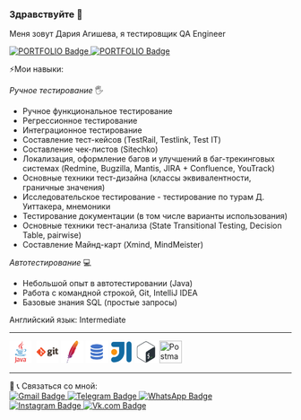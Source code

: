 ### Здравствуйте 👋 
Меня зовут Дария Агишева, я тестировщик QA Engineer

<div id="badges">
  <a href="https://github.com/Daria-agisheva/Portfolio">
   <img src="https://img.shields.io/badge/ПОРТФОЛИО-black?style=for-the-badge&logo=PORTFOLIO&logoColor=white" alt="PORTFOLIO Badge"/>
  </a>
 <a href="https://github.com/Daria-agisheva/Portfolio/wiki">
   <img src="https://img.shields.io/badge/Тестовая документация-gray?style=for-the-badge&logo=PORTFOLIO&logoColor=white" alt="PORTFOLIO Badge"/>
  </a>
  
  ⚡Мои навыки:
  
_Ручное тестирование_ 🖐
- Ручное функциональное тестирование
- Регрессионное тестирование
- Интеграционное тестирование
- Составление тест-кейсов (TestRail, Testlink, Test IT)
- Составление чек-листов (Sitechko)
- Локализация, оформление багов и улучшений в баг-трекинговых системах (Redmine, Bugzilla, Mantis, JIRA + Confluence, YouTrack)
- Основные техники тест-дизайна (классы эквивалентности, граничные значения)
- Исследовательское тестирование - тестирование по турам Д. Уиттакера, мнемоники
- Тестирование документации (в том числе варианты использования)
- Основные техники тест-анализа (State Transitional Testing, Decision Table, pairwise)
- Составление Майнд-карт (Xmind, MindMeister)

_Автотестирование_ 💻
- Небольшой опыт в автотестировании (Java)
- Работа с командной строкой, Git, IntelliJ IDEA
- Базовые знания SQL (простые запросы)

Английский язык: Intermediate
  
---
<div>
  <img src="https://github.com/devicons/devicon/blob/master/icons/java/java-original-wordmark.svg" title="Java" alt="Java" width="40" height="40"/>&nbsp;
  <img src="https://github.com/devicons/devicon/blob/master/icons/git/git-original-wordmark.svg" title="Git" **alt="Git" width="40" height="40"/>
  <img src="https://raw.githubusercontent.com/github/explore/80688e429a7d4ef2fca1e82350fe8e3517d3494d/topics/maven/maven.png" title="Maven" **alt="Maven" width="40" height="40"/>
 <img src="https://raw.githubusercontent.com/github/explore/80688e429a7d4ef2fca1e82350fe8e3517d3494d/topics/sql/sql.png" title="SQL" **alt="SQL" width="40" height="40"/>
 <img src="https://github.com/devicons/devicon/blob/master/icons/intellij/intellij-original.svg" title="Intellij IDEA" **alt="Intellij IDEA" width="40" height="40"/>
  <img src="https://github.com/devicons/devicon/blob/master/icons/bash/bash-original.svg" title="Bash" **alt="Bash" width="40" height="40"/>
  <img src="https://cdn.icon-icons.com/icons2/3053/PNG/512/postman_macos_bigsur_icon_189815.png" title="Postman" **alt="Postman" width="40" height="40"/>
 
 
 
</div>

---

<div id="header" align="left">
💬 📞 Связаться со мной:
  
<div id="badges">
  <a href="mailto:daria.sosnova@gmail.com">
   <img src="https://img.shields.io/badge/Gmail-red?style=for-the-badge&logo=Gmail&logoColor=white" alt="Gmail Badge"/>
  </a>
 
  <a href="https://t.me/krk_13">
   <img src="https://img.shields.io/badge/Telegram-blue?style=for-the-badge&logo=Telegram&logoColor=white" alt="Telegram Badge"/>
  </a>
  
  <a href="https://wa.me/89522319530">
   <img src="https://img.shields.io/badge/WhatsApp-green?style=for-the-badge&logo=WhatsApp&logoColor=white" alt="WhatsApp Badge"/>
  </a>
  
  <div id="badges">
  <a href="https://www.instagram.com/agusha.podarki">
   <img src="https://img.shields.io/badge/Instagram-orange?style=for-the-badge&logo=Instagram&logoColor=white" alt="Instagram Badge"/>
  </a>
 
  <a href="https://vk.com/krk1307">
   <img src="https://img.shields.io/badge/Vk.com-blue?style=for-the-badge&logo=Vk.com&logoColor=white" alt="Vk.com Badge"/>
  </a>
  
<div id="badges">
<img src="https://komarev.com/ghpvc/?username=your-github-Daria-agisheva&style=flat-square&color=blue" alt=""/>
 

  
  

 
